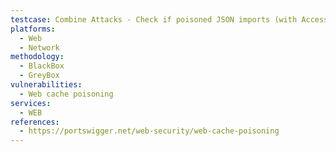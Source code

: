 ```yaml
---
testcase: Combine Attacks - Check if poisoned JSON imports (with Access-Control-Allow-Origin:*) lead to DOM XSS when consumed by client scripts. Web (HTTP/HTTPS) service
platforms: 
  - Web
  - Network
methodology: 
  - BlackBox
  - GreyBox
vulnerabilities:
  - Web cache poisoning
services:
  - WEB
references:
  - https://portswigger.net/web-security/web-cache-poisoning
---
```

